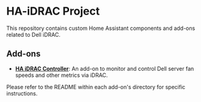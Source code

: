 # HA-iDRAC Project

This repository contains custom Home Assistant components and add-ons related to Dell iDRAC.

## Add-ons

* **[HA iDRAC Controller](./ha-idrac-controller/README.md)**: An add-on to monitor and control Dell server fan speeds and other metrics via iDRAC.

Please refer to the README within each add-on's directory for specific instructions.
